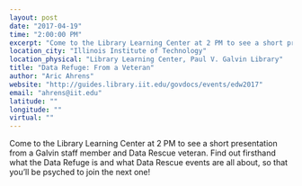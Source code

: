 ```yaml
---
layout: post
date: "2017-04-19"
time: "2:00:00 PM"
excerpt: "Come to the Library Learning Center at 2 PM to see a short presentation from a Galvin staff member and Data Rescue veteran.  Find out ..."
location_city: "Illinois Institute of Technology"
location_physical: "Library Learning Center, Paul V. Galvin Library"
title: "Data Refuge: From a Veteran"
author: "Aric Ahrens"
website: "http://guides.library.iit.edu/govdocs/events/edw2017"
email: "ahrens@iit.edu"
latitude: ""
longitude: ""
virtual: ""
---
```


Come to the Library Learning Center at 2 PM to see a short presentation from a Galvin staff member and Data Rescue veteran.  Find out firsthand what the Data Refuge is and what Data Rescue events are all about, so that you’ll be psyched to join the next one!

